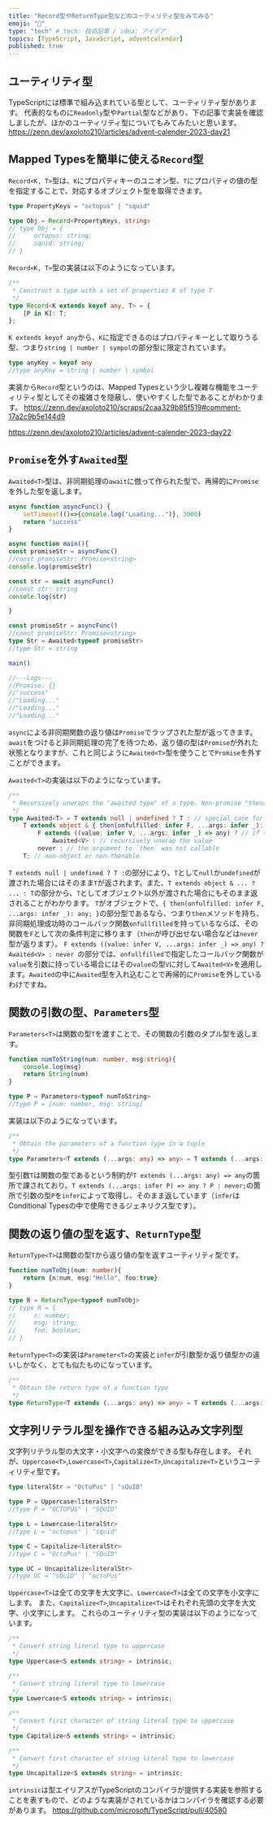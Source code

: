 ```yaml
---
title: "Record型やReturnType型などのユーティリティ型をみてみる"
emoji: "📆"
type: "tech" # tech: 技術記事 / idea: アイデア
topics: [TypeScript, JavaScript, adventcalendar]
published: true
---
```

## ユーティリティ型
TypeScriptには標準で組み込まれている型として、ユーティリティ型があります。
代表的なものに`Readonly`型や`Partial`型などがあり、下の記事で実装を確認しましたが、ほかのユーティリティ型についてもみてみたいと思います。
https://zenn.dev/axoloto210/articles/advent-calender-2023-day21
## Mapped Typesを簡単に使える`Record`型
`Record<K, T>`型は、`K`にプロパティキーのユニオン型、`T`にプロパティの値の型を指定することで、対応するオブジェクト型を取得できます。
```ts
type PropertyKeys = "octopus" | "squid"

type Obj = Record<PropertyKeys, string>
// type Obj = {
//     octopus: string;
//     squid: string;
// }
```
`Record<K, T>`型の実装は以下のようになっています。
```ts
/**
 * Construct a type with a set of properties K of type T
 */
type Record<K extends keyof any, T> = {
    [P in K]: T;
};
```
`K extends keyof any`から、`K`に指定できるのはプロパティキーとして取りうる型、つまり`string | number | sympol`の部分型に限定されています。
```ts
type anyKey = keyof any
//type anyKey = string | number | symbol
```
実装から`Record`型というのは、Mapped Typesという少し複雑な機能をユーティリティ型としてその複雑さを隠蔽し、使いやすくした型であることがわかります。
https://zenn.dev/axoloto210/scraps/2caa329b85f519#comment-17a2c9b5e144d9

https://zenn.dev/axoloto210/articles/advent-calender-2023-day22
## `Promise`を外す`Awaited`型
`Awaited<T>`型は、非同期処理の`await`に倣って作られた型で、再帰的に`Promise`を外した型を返します。
```ts
async function asyncFunc() {
    setTimeout(()=>{console.log("Loading...")}, 3000)
    return "success"
}

async function main(){
const promiseStr = asyncFunc()
//const promiseStr: Promise<string>
console.log(promiseStr)

const str = await asyncFunc()
//const str: string
console.log(str)

}

const promiseStr = asyncFunc()
//const promiseStr: Promise<string>
type Str = Awaited<typeof promiseStr> 
//type Str = string

main()

//---Logs---
//Promise: {} 
//"success" 
//"Loading..." 
//"Loading..." 
//"Loading..." 
```
`async`による非同期関数の返り値は`Promise`でラップされた型が返ってきます。`await`をつけると非同期処理の完了を待つため、返り値の型は`Promise`が外れた状態となりますが、これと同じように`Awaited<T>`型を使うことで`Promise`を外すことができます。

`Awaited<T>`の実装は以下のようになっています。
```ts
/**
 * Recursively unwraps the "awaited type" of a type. Non-promise "thenables" should resolve to `never`. This emulates the behavior of `await`.
 */
type Awaited<T> = T extends null | undefined ? T : // special case for `null | undefined` when not in `--strictNullChecks` mode
    T extends object & { then(onfulfilled: infer F, ...args: infer _): any; } ? // `await` only unwraps object types with a callable `then`. Non-object types are not unwrapped
        F extends ((value: infer V, ...args: infer _) => any) ? // if the argument to `then` is callable, extracts the first argument
            Awaited<V> : // recursively unwrap the value
        never : // the argument to `then` was not callable
    T; // non-object or non-thenable
```
`T extends null | undefined ? T :`の部分により、`T`として`null`か`undefined`が渡された場合にはそのまま`T`が返されます。また、`T extends object & ... ? ... : T`の部分から、`T`としてオブジェクト以外が渡された場合にもそのまま返されることがわかります。
`T`がオブジェクトで、`{ then(onfulfilled: infer F, ...args: infer _): any; }`の部分型であるなら、つまり`then`メソッドを持ち、非同期処理成功時のコールバック関数`onfullfilled`を持っているならば、その関数を`F`として次の条件判定に移ります（`then`が呼び出せない場合などは`never`型が返ります）。
`F extends ((value: infer V, ...args: infer _) => any) ? Awaited<V> : never `の部分では、`onfullfilled`で指定したコールバック関数が`value`を引数に持っている場合にはその`value`の型`V`に対して`Awaited<V>`を適用します。`Awaited`の中に`Awaited`型を入れ込むことで再帰的に`Promise`を外しているわけですね。

## 関数の引数の型、`Parameters`型
`Parameters<T>`は関数の型`T`を渡すことで、その関数の引数のタプル型を返します。
```ts
function numToString(num: number, msg:string){
    console.log(msg)
    return String(num)
}

type P = Parameters<typeof numToString>
//type P = [num: number, msg: string]
```

実装は以下のようになっています。
```ts
/**
 * Obtain the parameters of a function type in a tuple
 */
type Parameters<T extends (...args: any) => any> = T extends (...args: infer P) => any ? P : never;
```
型引数`T`は関数の型であるという制約が`T extends (...args: any) => any`の箇所で課されており、`T extends (...args: infer P) => any ? P : never;`の箇所で引数の型`P`を`infer`によって取得し、そのまま返しています（`infer`はConditional Typesの中で使用できるジェネリクス型です）。

## 関数の返り値の型を返す、`ReturnType`型
`ReturnType<T>`は関数の型`T`から返り値の型を返すユーティリティ型です。
```ts
function numToObj(num: number){
    return {n:num, msg:"Hello", foo:true}
}

type R = ReturnType<typeof numToObj>
// type R = {
//     n: number;
//     msg: string;
//     foo: boolean;
// }
```

`ReturnType<T>`の実装は`Parameter<T>`の実装と`infer`が引数型か返り値型かの違いしかなく、とても似たものになっています。
```ts
/**
 * Obtain the return type of a function type
 */
type ReturnType<T extends (...args: any) => any> = T extends (...args: any) => infer R ? R : any;
```

## 文字列リテラル型を操作できる組み込み文字列型
文字列リテラル型の大文字・小文字への変換ができる型も存在します。
それが、`Uppercase<T>`,`Lowercase<T>`,`Capitalize<T>`,`Uncapitalize<T>`というユーティリティ型です。
```ts
type literalStr = "OctoPus" | "sQuID"

type P = Uppercase<literalStr>
//type P = "OCTOPUS" | "SQUID"

type L = Lowercase<literalStr>
//type L = "octopus" | "squid"

type C = Capitalize<literalStr>
//type C = "OctoPus" | "SQuID"

type UC = Uncapitalize<literalStr>
//type UC = "sQuID" | "octoPus"
```
`Uppercase<T>`は全ての文字を大文字に、`Lowercase<T>`は全ての文字を小文字にします。
また、`Capitalize<T>`,`Uncapitalize<T>`はそれぞれ先頭の文字を大文字、小文字にします。
これらのユーティリティ型の実装は以下のようになっています。
```ts
/**
 * Convert string literal type to uppercase
 */
type Uppercase<S extends string> = intrinsic;

/**
 * Convert string literal type to lowercase
 */
type Lowercase<S extends string> = intrinsic;

/**
 * Convert first character of string literal type to uppercase
 */
type Capitalize<S extends string> = intrinsic;

/**
 * Convert first character of string literal type to lowercase
 */
type Uncapitalize<S extends string> = intrinsic;
```
`intrinsic`は型エイリアスがTypeScriptのコンパイラが提供する実装を参照することを表すもので、どのような実装がされているかはコンパイラを確認する必要があります。
https://github.com/microsoft/TypeScript/pull/40580

